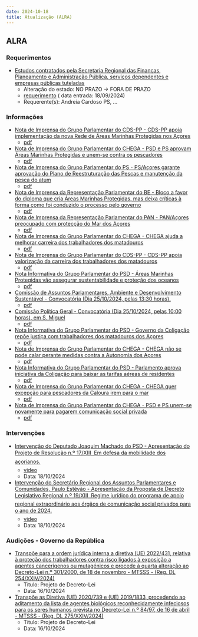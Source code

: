 ```yaml
---
date: 2024-10-18
title: Atualização (ALRA)
---
```

## ALRA

### Requerimentos

* [Estudos contratados pela Secretaria Regional das Finanças, Planeamento e Administração Pública, serviços dependentes e empresas públicas tuteladas](http://base.alra.pt:82/4DACTION/w_pesquisa_registo/4/8510)
  * Alteração do estado: NO PRAZO → FORA DE PRAZO
  * [requerimento](http://base.alra.pt:82/Doc_Req/XIIIreque151.pdf) ( data entrada: 18/09/2024)
  * Requerente(s): Andreia Cardoso PS, ...

### Informações

* [Nota de Imprensa do Grupo Parlamentar do CDS-PP - CDS-PP apoia implementação da nova Rede de Áreas Marinhas Protegidas nos Açores](http://base.alra.pt:82/4DACTION/w_pesquisa_registo/8/20448)
  * [pdf](http://base.alra.pt:82/Doc_Noticias/NI20448.pdf)
* [Nota de Imprensa do Grupo Parlamentar do CHEGA - PSD e PS aprovam Áreas Marinhas Protegidas e unem-se contra os pescadores](http://base.alra.pt:82/4DACTION/w_pesquisa_registo/8/20449)
  * [pdf](http://base.alra.pt:82/Doc_Noticias/NI20449.pdf)
* [Nota de Imprensa do Grupo Parlamentar do PS - PS/Açores garante aprovação do Plano de Reestruturação das Pescas e manutenção da pesca do atum](http://base.alra.pt:82/4DACTION/w_pesquisa_registo/8/20450)
  * [pdf](http://base.alra.pt:82/Doc_Noticias/NI20450.pdf)
* [Nota de Imprensa da Representação Parlamentar do BE - Bloco a favor do diploma que cria Áreas Marinhas Protegidas, mas deixa críticas à forma como foi conduzido o processo pelo governo](http://base.alra.pt:82/4DACTION/w_pesquisa_registo/8/20451)
  * [pdf](http://base.alra.pt:82/Doc_Noticias/NI20451.pdf)
* [Nota de Imprensa da Representação Parlamentar do PAN - PAN/Açores preocupado com protecção do Mar dos Açores](http://base.alra.pt:82/4DACTION/w_pesquisa_registo/8/20452)
  * [pdf](http://base.alra.pt:82/Doc_Noticias/NI20452.pdf)
* [Nota de Imprensa do Grupo Parlamentar do CHEGA - CHEGA ajuda a melhorar carreira dos trabalhadores dos matadouros](http://base.alra.pt:82/4DACTION/w_pesquisa_registo/8/20453)
  * [pdf](http://base.alra.pt:82/Doc_Noticias/NI20453.pdf)
* [Nota de Imprensa do Grupo Parlamentar do CDS-PP - CDS-PP apoia valorização da carreira dos trabalhadores dos matadouros](http://base.alra.pt:82/4DACTION/w_pesquisa_registo/8/20454)
  * [pdf](http://base.alra.pt:82/Doc_Noticias/NI20454.pdf)
* [Nota Informativa do Grupo Parlamentar do PSD - Áreas Marinhas Protegidas vão assegurar sustentabilidade e proteção dos oceanos](http://base.alra.pt:82/4DACTION/w_pesquisa_registo/8/20455)
  * [pdf](http://base.alra.pt:82/Doc_Noticias/NI20455.pdf)
* [Comissão de Assuntos Parlamentares, Ambiente e Desenvolvimento Sustentável - Convocatória (Dia 25/10/2024, pelas 13:30 horas).](http://base.alra.pt:82/4DACTION/w_pesquisa_registo/8/20456)
  * [pdf](http://base.alra.pt:82/Doc_Noticias/NI20456.pdf)
* [Comissão Política Geral - Convocatória (Dia 25/10/2024, pelas 10:00 horas), em S. Miguel](http://base.alra.pt:82/4DACTION/w_pesquisa_registo/8/20457)
  * [pdf](http://base.alra.pt:82/Doc_Noticias/NI20457.pdf)
* [Nota Informativa do Grupo Parlamentar do PSD - Governo da Coligação repõe justiça com trabalhadores dos matadouros dos Açores](http://base.alra.pt:82/4DACTION/w_pesquisa_registo/8/20459)
  * [pdf](http://base.alra.pt:82/Doc_Noticias/NI20459.pdf)
* [Nota de Imprensa do Grupo Parlamentar do CHEGA - CHEGA não se pode calar perante medidas contra a Autonomia dos Açores](http://base.alra.pt:82/4DACTION/w_pesquisa_registo/8/20460)
  * [pdf](http://base.alra.pt:82/Doc_Noticias/NI20460.pdf)
* [Nota Informativa do Grupo Parlamentar do PSD - Parlamento aprova iniciativa da Coligação para baixar as tarifas aéreas de residentes](http://base.alra.pt:82/4DACTION/w_pesquisa_registo/8/20461)
  * [pdf](http://base.alra.pt:82/Doc_Noticias/NI20461.pdf)
* [Nota de Imprensa do Grupo Parlamentar do CHEGA - CHEGA quer excepção para pescadores da Caloura irem para o mar](http://base.alra.pt:82/4DACTION/w_pesquisa_registo/8/20462)
  * [pdf](http://base.alra.pt:82/Doc_Noticias/NI20462.pdf)
* [Nota de Imprensa do Grupo Parlamentar do CHEGA - PSD e PS unem-se novamente para pagarem comunicação social privada](http://base.alra.pt:82/4DACTION/w_pesquisa_registo/8/20463)
  * [pdf](http://base.alra.pt:82/Doc_Noticias/NI20463.pdf)

### Intervenções

* [Intervenção do Deputado Joaquim Machado do PSD - Apresentação do Projeto de Resolução n.º 17/XIII  Em defesa da mobilidade dos açorianos.](http://base.alra.pt:82/4DACTION/w_pesquisa_registo/9/3275)
  * [video](https://video.alra.pt/Asset/Details/e41b4774-a2dc-4b82-a6fb-a4c0fceb77a4)
  * Data: 18/10/2024
* [Intervenção do Secretário Regional dos Assuntos Parlamentares e Comunidades, Paulo Estêvão - Apresentação da Proposta de Decreto Legislativo Regional n.º 19/XIII  Regime jurídico do programa de apoio regional extraordinário aos órgãos de comunicação social privados para o ano de 2024.](http://base.alra.pt:82/4DACTION/w_pesquisa_registo/9/3276)
  * [video](https://video.alra.pt/Asset/Details/695e304d-6e43-48ad-b0d9-3c1f158b5e39)
  * Data: 18/10/2024

### Audições - Governo da República

* [Transpõe para a ordem jurídica interna a diretiva (UE) 2022/431, relativa à proteção dos trabalhadores contra risco ligados à exposição a agentes cancerígenos ou mutagénicos e procede à quarta alteração ao Decreto-Lei n.º 301/2000, de 18 de novembro - MTSSS - (Reg. DL 254/XXIV/2024)](http://base.alra.pt:82/4DACTION/w_pesquisa_registo/2/3284)
  * Titulo: Projeto de Decreto-Lei
  * Data: 16/10/2024
* [Transpõe as Diretiva (UE) 2020/739 e (UE) 2019/1833, procedendo ao aditamento da lista de agentes biológicos reconhecidamente infeciosos para os seres humanos prevista no Decreto-Lei n.º 84/97, de 16 de abril - MTSSS - (Reg. DL 275/XXIV/2024)](http://base.alra.pt:82/4DACTION/w_pesquisa_registo/2/3285)
  * Titulo: Projeto de Decreto-Lei
  * Data: 16/10/2024
